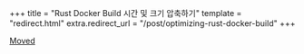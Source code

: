 +++
title = "Rust Docker Build 시간 및 크기 압축하기"
template = "redirect.html"
extra.redirect_url = "/post/optimizing-rust-docker-build"
+++

[Moved](@/post/2019-01-16-optimizing-rust-docker-build.md)
